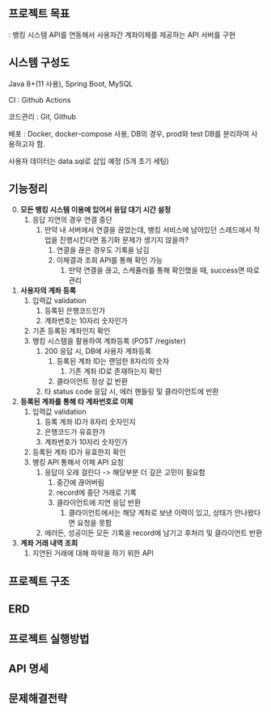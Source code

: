 ## 프로젝트 목표
:  뱅킹 시스템 API를 연동해서 사용자간 계좌이체를 제공하는 API 서버를 구현

## 시스템 구성도
Java 8+(11 사용), Spring Boot, MySQL

CI : Github Actions

코드관리 : Git, Github

배포 : Docker, docker-compose 사용, DB의 경우, prod와 test DB를 분리하여 사용하고자 함.

사용자 데이터는 data.sql로 삽입 예정 (5개 초기 세팅)

## 기능정리

0. **모든 뱅킹 시스템 이용에 있어서 응답 대기 시간 설정**
   1. 응답 지연의 경우 연결 중단
      1. 만약 내 서버에서 연결을 끊었는데, 뱅킹 서비스에 남아있던 스레드에서 작업을 진행시킨다면 동기화 문제가 생기지 않을까?
         1. 연결을 끊은 경우도 기록을 남김
         2. 이체결과 조회 API를 통해 확인 가능
            1. 만약 연결을 끊고, 스케줄러를 통해 확인했을 때, success면 따로 관리
1. **사용자의 계좌 등록**
   1. 입력값 validation
      1. 등록된 은행코드인가
      2. 계좌번호는 10자리 숫자인가
   2. 기존 등록된 계좌인지 확인
   3. 뱅킹 시스템을 활용하여 계좌등록 (POST /register)
      1. 200 응답 시, DB에 사용자 계좌등록
         1. 등록된 계좌 ID는 랜덤한 8자리의 숫자
            1. 기존 계좌 ID로 존재하는지 확인
         2. 클라이언트 정상 값 반환
      2. 타 status code 응답 시, 에러 핸들링 및 클라이언트에 반환
2. **등록된 계좌를 통해 타 계좌번호로 이체**
   1. 입력값 validation
      1. 등록 계좌 ID가 8자리 숫자인지
      2. 은행코드가 유효한가
      3. 계좌번호가 10자리 숫자인가
   2. 등록된 계좌 ID가 유효한지 확인
   3. 뱅킹 API 통해서 이체 API 요청
      1. 응답이 오래 걸린다 -> 해당부분 더 깊은 고민이 필요함
         1. 중간에 끊어버림
         2. record에 중단 거래로 기록
         3. 클라이언트에 지연 응답 반환
            1. 클라이언트에서는 해당 계좌로 보낸 이력이 있고, 상태가 안나왔다면 요청을 못함
      2. 에러든, 성공이든 모든 기록을 record에 남기고 후처리 및 클라이언트 반환
3. **계좌 거래 내역 조회**
   1. 지연된 거래에 대해 파악을 하기 위한 API
      

## 프로젝트 구조

## ERD

## 프로젝트 실행방법

## API 명세

## 문제해결전략